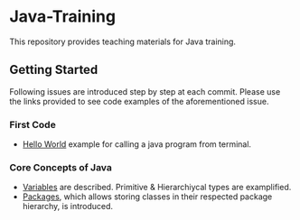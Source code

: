 # Java-Training
This repository provides teaching materials for Java training.

## Getting Started
Following issues are introduced step by step at each commit. Please use the links provided to see code examples of the aforementioned issue.

### First Code
* [Hello World](https://github.com/Umit-Soylu/Java-Training/tree/HelloWorld) example for calling a java program from terminal.

### Core Concepts of Java
* [Variables](https://github.com/Umit-Soylu/Java-Training/tree/Variables) are described. Primitive & Hierarchiycal types are examplified.
* [Packages](), which allows storing classes in their respected package hierarchy, is introduced.
